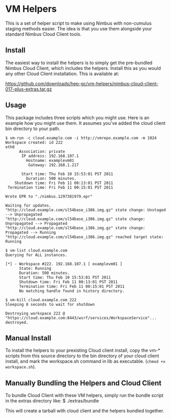 # VM Helpers

This is a set of helper script to make using Nimbus with non-cumulus staging
methods easier. The idea is that you use them alongside your standard Nimbus
Cloud Client tools. 

## Install

The easiest way to install the helpers is to simply get the pre-bundled Nimbus Cloud Client, which includes the helpers. Install this as you would any other Cloud Client installation. This is available at:

https://github.com/downloads/hep-gc/vm-helpers/nimbus-cloud-client-017-plus-extras.tar.gz

## Usage

This package includes three scripts which you might use. Here is an example how
you might use them. It assumes you've added the cloud client bin directory to
your path.

    $ vm-run -c cloud.example.com -i http://vmrepo.example.com -m 1024
    Workspace created: id 222
    eth0
          Association: private
           IP address: 192.168.107.1
             Hostname: examplevm01
              Gateway: 192.168.1.217
    
           Start time: Thu Feb 10 15:53:01 PST 2011
             Duration: 500 minutes.
        Shutdown time: Fri Feb 11 00:13:01 PST 2011
     Termination time: Fri Feb 11 00:15:01 PST 2011

    Wrote EPR to "./nimbus.1297381979.epr"

    Waiting for updates.
    "http://cloud.example.com/sl54base_i386.img.gz" state change: Unstaged --> Unpropagated
    "http://cloud.example.com/sl54base_i386.img.gz" state change: Unpropagated --> Propagated
    "http://cloud.example.com/sl54base_i386.img.gz" state change: Propagated --> Running
    "http://cloud.example.com/sl54base_i386.img.gz" reached target state: Running

    $ vm-list cloud.example.com
    Querying for ALL instances.
    
    [*] - Workspace #222. 192.168.107.1 [ examplevm01 ]
          State: Running
          Duration: 500 minutes.
          Start time: Thu Feb 10 15:53:01 PST 2011
          Shutdown time: Fri Feb 11 00:13:01 PST 2011
          Termination time: Fri Feb 11 00:15:01 PST 2011
          No matching handle found in history directory.

    $ vm-kill cloud.example.com 222
    Sleeping 8 seconds to wait for shutdown
   
    Destroying workspace 222 @ "https://cloud.example.com:8443/wsrf/services/WorkspaceService"... destroyed.

## Manual Install

To install the helpers to your prexisting Cloud client install, copy the vm-* scripts from this source directory to the bin directory of your cloud client install, and mark the workspace.sh command in lib as executable. (`chmod +x workspace.sh`).

## Manually Bundling the Helpers and Cloud Client

To bundle Cloud Client with these VM helpers, simply run the bundle script in the extras directory like:
    $ ./extras/bundle

This will create a tarball with cloud client and the helpers bundled together.
